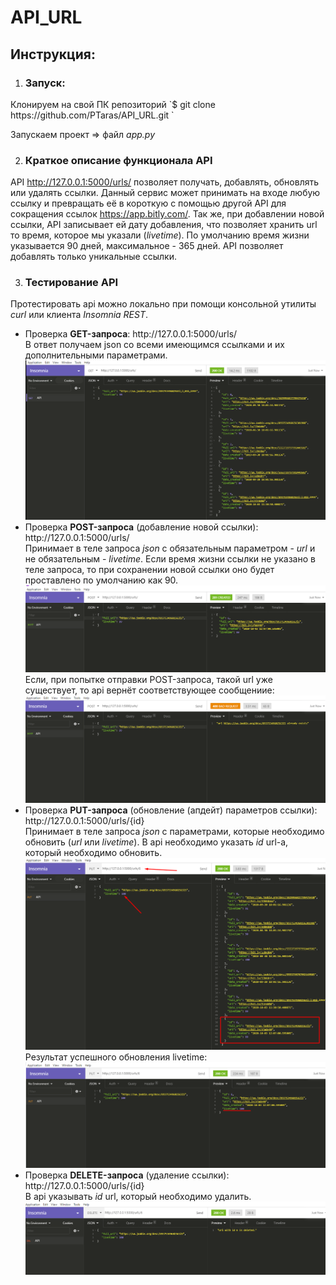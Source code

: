 # API_URL
<h2>Инструкция:</h2>

1) <h3>Запуск:</h3> 
  <p>Клонируем на свой ПК репозиторий `$ git clone https://github.com/PTaras/API_URL.git `<p>
  Запускаем проект => файл <i>app.py</i>
  
2) <h3>Краткое описание функционала API</h3>
API http://127.0.0.1:5000/urls/ позволяет получать, добавлять, обновлять или удалять ссылки.
Данный сервис может принимать на входе любую ссылку и превращать её в короткую с помощью другой API для сокращения ссылок https://app.bitly.com/.
Так же, при добавлении новой ссылки, API записывает ей дату добавления, что позволяет хранить url то время, которое мы указали (<i>livetime</i>). По умолчанию время жизни указывается 90 дней, 
максимальное - 365 дней.
API позволяет добавлять только уникальные ссылки.
  
3) <h3>Тестирование API</h3>
  <p>Протестировать api можно локально при помощи консольной утилиты <i>curl</i> или клиента <i>Insomnia REST</i>.</p>
  <ul>
  <li>Проверка <b>GET-запроса</b>: http://127.0.0.1:5000/urls/</li>
  В ответ получаем json со всеми имеющимся ссылками и их дополнительными параметрами. 
  <img src=https://github.com/PTaras/API_URL/blob/master/assets/img/get-api.png alt="get-api"/>
  <li>Проверка <b>POST-запроса</b> (добавление новой ссылки): http://127.0.0.1:5000/urls/</li>
    Принимает в теле запроса <i>json</i> с обязательным параметром - <i>url</i> и  не обязательным - <i>livetime</i>. Если время жизни ссылки не указано в теле запроса, то при сохранении новой ссылки оно будет проставлено по умолчанию как 90.
  <img src=https://github.com/PTaras/API_URL/blob/master/assets/img/post-api.png alt="post-api"/>
  Если, при попытке отправки POST-запроса, такой url уже существует, то api вернёт соответствующее сообщениие:
  <img src=https://github.com/PTaras/API_URL/blob/master/assets/img/post-api-exists.png alt="post-api-exists"/>
  <li>Проверка <b>PUT-запроса</b> (обновление (апдейт) параметров ссылки): http://127.0.0.1:5000/urls/{id}</li>
    Принимает в теле запроса <i>json</i> с параметрами, которые необходимо обновить (<i>url</i> или <i>livetime</i>). 
    В api необходимо указать <i>id</i> url-а, который необходимо обновить.
  <img src=https://github.com/PTaras/API_URL/blob/master/assets/img/put-api.png alt="put-api"/>
  Результат успешного обновления livetime:
<img src=https://github.com/PTaras/API_URL/blob/master/assets/img/put-api-update.png alt="put-api"/>
  <li>Проверка <b>DELETE-запроса</b> (удаление ссылки): http://127.0.0.1:5000/urls/{id}</li>
  В api указывать <i>id</i> url, который необходимо удалить. 
  <img src=https://github.com/PTaras/API_URL/blob/master/assets/img/delete-api.png alt="delete-api"/>
  </ul>
